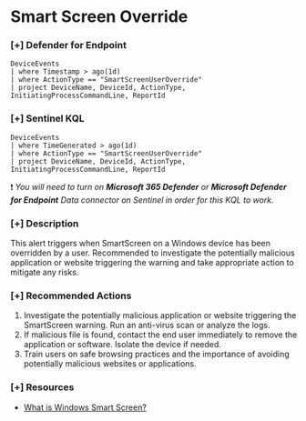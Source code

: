 # Smart Screen Override 

### [+] Defender for Endpoint 
```
DeviceEvents
| where Timestamp > ago(1d)
| where ActionType == "SmartScreenUserOverride"
| project DeviceName, DeviceId, ActionType, InitiatingProcessCommandLine, ReportId
```

### [+] Sentinel KQL
```
DeviceEvents
| where TimeGenerated > ago(1d)
| where ActionType == "SmartScreenUserOverride"
| project DeviceName, DeviceId, ActionType, InitiatingProcessCommandLine, ReportId
```

:exclamation: *You will need to turn on **Microsoft 365 Defender** or **Microsoft Defender for Endpoint** Data connector on Sentinel in order for this KQL to work.*

### [+] Description 
This alert triggers when SmartScreen on a Windows device has been overridden by a user. Recommended to investigate the potentially malicious application or website triggering the warning and take appropriate action to mitigate any risks. 

### [+] Recommended Actions
1. Investigate the potentially malicious application or website triggering the SmartScreen warning. Run an anti-virus scan or analyze the logs.
2. If malicious file is found, contact the end user immediately to remove the application or software. Isolate the device if needed. 
3. Train users on safe browsing practices and the importance of avoiding potentially malicious websites or applications.

### [+] Resources
- [What is Windows Smart Screen?](https://learn.microsoft.com/en-us/windows/security/threat-protection/microsoft-defender-smartscreen/microsoft-defender-smartscreen-overview)
